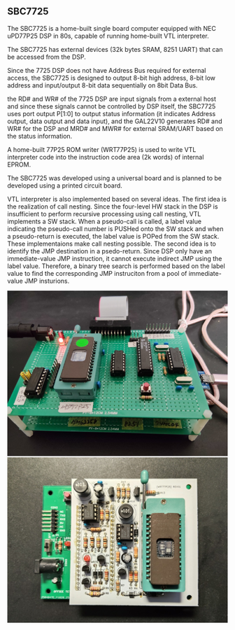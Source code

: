 ## SBC7725
The SBC7725 is a home-built single board computer equipped with NEC uPD77P25 DSP in 80s, capable of running home-built VTL interpreter.

The SBC7725 has external devices (32k bytes SRAM, 8251 UART) that can be accessed from the DSP.

Since the 7725 DSP does not have Address Bus required for external access, the SBC7725 is designed to output 8-bit high address, 8-bit low address and input/output 8-bit data sequentially on 8bit Data Bus.

the RD# and WR# of the 7725 DSP are input signals from a external host and since these signals cannot be controlled by DSP itself, the SBC7725 uses port output P[1:0] to output status information (it indicates Address output, data output and data input), and the GAL22V10 generates RD# and WR# for the DSP and MRD# and MWR# for external SRAM/UART based on the status information.

A home-built 77P25 ROM writer (WRT77P25) is used to write VTL interpreter code into the instruction code area (2k words) of internal EPROM.

The SBC7725 was developed using a universal board and is planned to be developed using a printed circuit board.

VTL interpreter is also implemented based on several ideas. The first idea is the realization of call nesting. Since the four-level HW stack in the DSP is insufficient to perform recursive processing using call nesting, VTL implements a SW stack. When a pseudo-call is called, a label value indicating the pseudo-call number is PUSHed onto the SW stack and when a pseudo-return is executed, the label value is POPed from the SW stack. These implementaions make call nesting possible. The second idea is to identify the JMP destination in a psedo-return. Since DSP only have an immediate-value JMP instruction, it cannot execute indirect JMP using the label value. Therefore, a binary tree search is performed based on the label value to find the corresponding JMP instruciton from a pool of immediate-value JMP insturions.

![](https://github.com/omodakakuwai/SBC7725/blob/main/images/SBC7725.jpg)
![](https://github.com/omodakakuwai/SBC7725/blob/main/images/SBC7725_WRT77P25.jpg)
